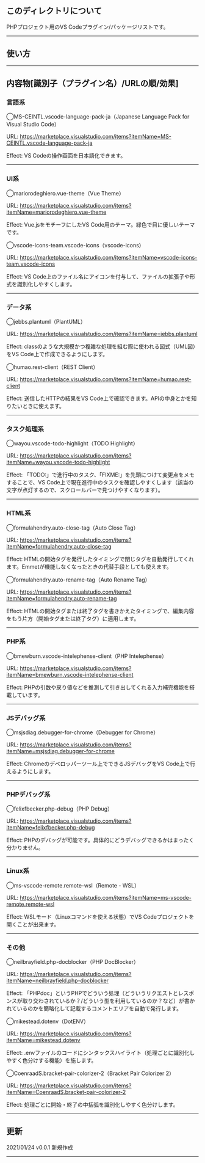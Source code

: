 ## このディレクトリについて
PHPプロジェクト用のVS Codeプラグイン/パッケージリストです。

---

## 使い方

---

## 内容物[識別子（プラグイン名）/URLの順/効果]

### 言語系
◯MS-CEINTL.vscode-language-pack-ja（Japanese Language Pack for Visual Studio Code）

URL: https://marketplace.visualstudio.com/items?itemName=MS-CEINTL.vscode-language-pack-ja

Effect: VS Codeの操作画面を日本語化できます。

---

### UI系
◯mariorodeghiero.vue-theme（Vue Theme）

URL: https://marketplace.visualstudio.com/items?itemName=mariorodeghiero.vue-theme

Effect: Vue.jsをモチーフにしたVS Code用のテーマ。緑色で目に優しいテーマです。

◯vscode-icons-team.vscode-icons（vscode-icons）

URL: https://marketplace.visualstudio.com/items?itemName=vscode-icons-team.vscode-icons

Effect: VS Code上のファイル名にアイコンを付与して、ファイルの拡張子や形式を識別化しやすくします。

---

### データ系
◯jebbs.plantuml（PlantUML）

URL: https://marketplace.visualstudio.com/items?itemName=jebbs.plantuml

Effect: classのような大規模かつ複雑な処理を組む際に使われる図式（UML図）をVS Code上で作成できるようにします。

◯humao.rest-client（REST Client）

URL: https://marketplace.visualstudio.com/items?itemName=humao.rest-client

Effect: 送信したHTTPの結果をVS Code上で確認できます。APIの中身とかを知りたいときに使えます。

---

### タスク処理系
◯wayou.vscode-todo-highlight（TODO Highlight）

URL: https://marketplace.visualstudio.com/items?itemName=wayou.vscode-todo-highlight

Effect: 「TODO:」で進行中のタスク、「FIXME:」を先頭につけて変更点をメモすることで、VS Code上で現在進行中のタスクを確認しやすくします（該当の文字が点灯するので、スクロールバーで見つけやすくなります）。

---

### HTML系
◯formulahendry.auto-close-tag（Auto Close Tag）

URL: https://marketplace.visualstudio.com/items?itemName=formulahendry.auto-close-tag

Effect: HTMLの開始タグを発行したタイミングで閉じタグを自動発行してくれます。Emmetが機能しなくなったときの代替手段としても使えます。

◯formulahendry.auto-rename-tag（Auto Rename Tag）

URL: https://marketplace.visualstudio.com/items?itemName=formulahendry.auto-rename-tag

Effect: HTMLの開始タグまたは終了タグを書きかえたタイミングで、編集内容をもう片方（開始タグまたは終了タグ）に適用します。

---

### PHP系
◯bmewburn.vscode-intelephense-client（PHP Intelephense）

URL: https://marketplace.visualstudio.com/items?itemName=bmewburn.vscode-intelephense-client

Effect: PHPの引数や戻り値などを推測して引き出してくれる入力補完機能を搭載しています。

---

### JSデバッグ系
◯msjsdiag.debugger-for-chrome（Debugger for Chrome）

URL: https://marketplace.visualstudio.com/items?itemName=msjsdiag.debugger-for-chrome

Effect: Chromeのデベロッパーツール上でできるJSデバッグをVS Code上で行えるようにします。

---

### PHPデバッグ系
◯felixfbecker.php-debug（PHP Debug）

URL: https://marketplace.visualstudio.com/items?itemName=felixfbecker.php-debug

Effect: PHPのデバッグが可能です。具体的にどうデバッグできるかはまったく分かりません。

---

### Linux系
◯ms-vscode-remote.remote-wsl（Remote - WSL）

URL: https://marketplace.visualstudio.com/items?itemName=ms-vscode-remote.remote-wsl

Effect: WSLモード（Linuxコマンドを使える状態）でVS Codeプロジェクトを開くことが出来ます。

---

### その他
◯neilbrayfield.php-docblocker（PHP DocBlocker）

URL: https://marketplace.visualstudio.com/items?itemName=neilbrayfield.php-docblocker

Effect: 「PHPdoc」というPHPでどういう処理（どういうリクエストとレスポンスが取り交わされているか？/どういう型を利用しているのか？など）が書かれているのかを簡略化して記載するコメントエリアを自動で発行します。

◯mikestead.dotenv（DotENV）

URL: https://marketplace.visualstudio.com/items?itemName=mikestead.dotenv

Effect: .envファイルのコードにシンタックスハイライト（処理ごとに識別化しやすく色分けする機能）を施します。

◯CoenraadS.bracket-pair-colorizer-2（Bracket Pair Colorizer 2）

URL: https://marketplace.visualstudio.com/items?itemName=CoenraadS.bracket-pair-colorizer-2

Effect: 処理ごとに開始・終了の中括弧を識別化しやすく色分けします。

---

## 更新
2021/01/24 v0.0.1 新規作成

---